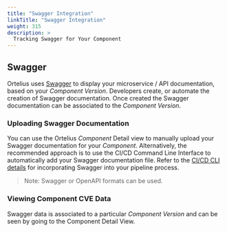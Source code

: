 ```yaml
---
title: "Swagger Integration"
linkTitle: "Swagger Integration"
weight: 315
description: >
  Tracking Swagger for Your Component
---
```


## Swagger

Ortelius uses [Swagger](https://swagger.io/) to display your microservice / API documentation, based on your _Component Version_. Developers create, or automate the creation of Swagger documentation. Once created the Swagger documentation can be associated to the _Component Version_.

### Uploading Swagger Documentation

You can use the Ortelius _Component_ Detail view to manually upload your Swagger documentation for your _Component_. Alternatively, the recommended approach is to use the CI/CD Command Line Interface to automatically add your Swagger documentation file. Refer to the [CI/CD CLI details](https://github.com/Ortelius/cli/blob/main/doc/dh.md) for incorporating Swagger into your pipeline process.

> Note: Swagger or OpenAPI formats can be used.

### Viewing Component CVE Data

Swagger data is associated to a particular _Component Version_ and can be seen by going to the Component Detail View.
